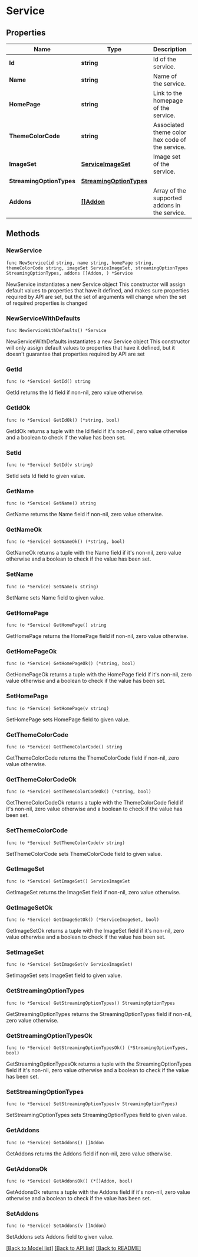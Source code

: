 # Service

## Properties

Name | Type | Description | Notes
------------ | ------------- | ------------- | -------------
**Id** | **string** | Id of the service. | 
**Name** | **string** | Name of the service. | 
**HomePage** | **string** | Link to the homepage of the service. | 
**ThemeColorCode** | **string** | Associated theme color hex code of the service. | 
**ImageSet** | [**ServiceImageSet**](ServiceImageSet.md) | Image set of the service. | 
**StreamingOptionTypes** | [**StreamingOptionTypes**](StreamingOptionTypes.md) |  | 
**Addons** | [**[]Addon**](Addon.md) | Array of the supported addons in the service. | 

## Methods

### NewService

`func NewService(id string, name string, homePage string, themeColorCode string, imageSet ServiceImageSet, streamingOptionTypes StreamingOptionTypes, addons []Addon, ) *Service`

NewService instantiates a new Service object
This constructor will assign default values to properties that have it defined,
and makes sure properties required by API are set, but the set of arguments
will change when the set of required properties is changed

### NewServiceWithDefaults

`func NewServiceWithDefaults() *Service`

NewServiceWithDefaults instantiates a new Service object
This constructor will only assign default values to properties that have it defined,
but it doesn't guarantee that properties required by API are set

### GetId

`func (o *Service) GetId() string`

GetId returns the Id field if non-nil, zero value otherwise.

### GetIdOk

`func (o *Service) GetIdOk() (*string, bool)`

GetIdOk returns a tuple with the Id field if it's non-nil, zero value otherwise
and a boolean to check if the value has been set.

### SetId

`func (o *Service) SetId(v string)`

SetId sets Id field to given value.


### GetName

`func (o *Service) GetName() string`

GetName returns the Name field if non-nil, zero value otherwise.

### GetNameOk

`func (o *Service) GetNameOk() (*string, bool)`

GetNameOk returns a tuple with the Name field if it's non-nil, zero value otherwise
and a boolean to check if the value has been set.

### SetName

`func (o *Service) SetName(v string)`

SetName sets Name field to given value.


### GetHomePage

`func (o *Service) GetHomePage() string`

GetHomePage returns the HomePage field if non-nil, zero value otherwise.

### GetHomePageOk

`func (o *Service) GetHomePageOk() (*string, bool)`

GetHomePageOk returns a tuple with the HomePage field if it's non-nil, zero value otherwise
and a boolean to check if the value has been set.

### SetHomePage

`func (o *Service) SetHomePage(v string)`

SetHomePage sets HomePage field to given value.


### GetThemeColorCode

`func (o *Service) GetThemeColorCode() string`

GetThemeColorCode returns the ThemeColorCode field if non-nil, zero value otherwise.

### GetThemeColorCodeOk

`func (o *Service) GetThemeColorCodeOk() (*string, bool)`

GetThemeColorCodeOk returns a tuple with the ThemeColorCode field if it's non-nil, zero value otherwise
and a boolean to check if the value has been set.

### SetThemeColorCode

`func (o *Service) SetThemeColorCode(v string)`

SetThemeColorCode sets ThemeColorCode field to given value.


### GetImageSet

`func (o *Service) GetImageSet() ServiceImageSet`

GetImageSet returns the ImageSet field if non-nil, zero value otherwise.

### GetImageSetOk

`func (o *Service) GetImageSetOk() (*ServiceImageSet, bool)`

GetImageSetOk returns a tuple with the ImageSet field if it's non-nil, zero value otherwise
and a boolean to check if the value has been set.

### SetImageSet

`func (o *Service) SetImageSet(v ServiceImageSet)`

SetImageSet sets ImageSet field to given value.


### GetStreamingOptionTypes

`func (o *Service) GetStreamingOptionTypes() StreamingOptionTypes`

GetStreamingOptionTypes returns the StreamingOptionTypes field if non-nil, zero value otherwise.

### GetStreamingOptionTypesOk

`func (o *Service) GetStreamingOptionTypesOk() (*StreamingOptionTypes, bool)`

GetStreamingOptionTypesOk returns a tuple with the StreamingOptionTypes field if it's non-nil, zero value otherwise
and a boolean to check if the value has been set.

### SetStreamingOptionTypes

`func (o *Service) SetStreamingOptionTypes(v StreamingOptionTypes)`

SetStreamingOptionTypes sets StreamingOptionTypes field to given value.


### GetAddons

`func (o *Service) GetAddons() []Addon`

GetAddons returns the Addons field if non-nil, zero value otherwise.

### GetAddonsOk

`func (o *Service) GetAddonsOk() (*[]Addon, bool)`

GetAddonsOk returns a tuple with the Addons field if it's non-nil, zero value otherwise
and a boolean to check if the value has been set.

### SetAddons

`func (o *Service) SetAddons(v []Addon)`

SetAddons sets Addons field to given value.



[[Back to Model list]](../README.md#documentation-for-models) [[Back to API list]](../README.md#documentation-for-api-endpoints) [[Back to README]](../README.md)


